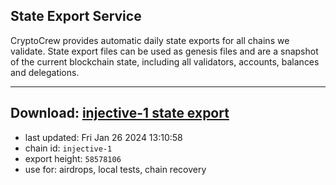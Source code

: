 ## State Export Service
CryptoCrew provides automatic daily state exports for all chains we validate. State export files can be used as genesis files and are a snapshot of the current blockchain state, including all validators, accounts, balances and delegations.

---
**Download: [injective-1 state export](https://dl.ccvalidators.com/SERVICE/injective/injective-1_export_58578106.json)**
---

- last updated: Fri Jan 26 2024 13:10:58
- chain id: `injective-1`
- export height: `58578106`
- use for: airdrops, local tests, chain recovery
